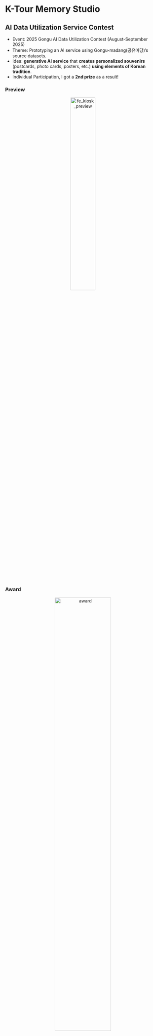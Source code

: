# K-Tour Memory Studio 
## AI Data Utilization Service Contest

- Event: 2025 Gongu AI Data Utilization Contest (August-September 2025)
- Theme: Prototyping an AI service using Gongu-madang(공유마당)’s source datasets. 
- Idea: **generative AI service** that **creates personalized souvenirs** (postcards, photo cards, posters, etc.) **using elements of Korean tradition**.
- Individual Participation, I got a **2nd prize** as a result!

### Preview

<p align="center">
  <img width="40%" alt="fe_kiosk_preview" src="https://github.com/user-attachments/assets/00a0f1d7-689c-4e1b-b091-ef5e3d78dc5d"/>
</p>

### Award 

<p align="center">
  <img width="60%" alt="award" src="https://github.com/user-attachments/assets/4b93786d-712c-475e-9146-d44be9c92426"/>
</p>
